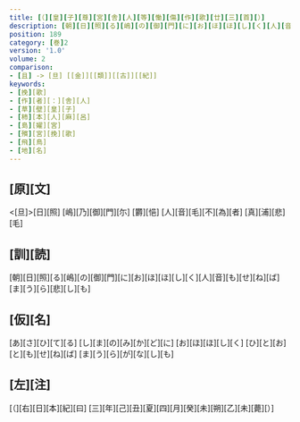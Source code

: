 ```yaml
---
title: [（][皇][子][尊][宮][舎][人][等][慟][傷][作][歌][廿][三][首][）]
description: [朝][日][照][る][嶋][の][御][門][に][お][ほ][ほ][し][く][人][音][も][せ][ね][ば][ま][う][ら][悲][し][も]
position: 189
category: [巻]2
version: '1.0'
volume: 2
comparison:
- [且] -> [旦] [[金]][[類]][[古]][[紀]]
keywords:
- [挽][歌]
- [作][者][：][舎][人]
- [草][壁][皇][子]
- [柿][本][人][麻][呂]
- [島][嬥][宮]
- [殯][宮][挽][歌]
- [飛][鳥]
- [地][名]
---
```


## [原][文]

<[旦]>[日][照] [嶋][乃][御][門][尓] [欝][悒] [人][音][毛][不][為][者] [真][浦][悲][毛]

## [訓][読]

[朝][日][照][る][嶋][の][御][門][に][お][ほ][ほ][し][く][人][音][も][せ][ね][ば][ま][う][ら][悲][し][も]

## [仮][名]

[あ][さ][ひ][て][る] [し][ま][の][み][か][ど][に] [お][ほ][ほ][し][く] [ひ][と][お][と][も][せ][ね][ば] [ま][う][ら][が][な][し][も]

## [左][注]

[（][右][日][本][紀][曰] [三][年][己][丑][夏][四][月][癸][未][朔][乙][未][薨][）]
